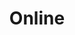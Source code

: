 ---
types: "word"

title: "Online"

categories: ['']

tags: ['Online']

arabic: 'المتصل'

arexps: []

enwords: ['Online']

enexps: []

arlexicons: 'و'

enlexicons: 'O'

authors: ['Ruqayya Roshdy']

translators: ['']

citations: 'تطبيقات الذكاء الاصطناعي في خدمة اللغة العربية'

sources: 'مركز الملك عبدالله بن عبدالعزيز الدولي لخدمة اللغة العربية'

word: "true"

slug: ""
---